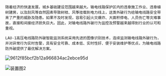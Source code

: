     随着经济的快速发展，城乡基础建设范围越来越大。输电线路保护区内的违章施工作业、违章植树建房，以及刮风等自然因素导致树枝、风筝挂载到电力线上，这类外破行为给输电线路安全带来了严重的威胁及隐患。如果不及时发现，容易引起火灾爆炸、大面积停电、人员伤亡等灾难事故，直接和间接经济损失巨大。因此，对输电线路外破行为监控及预警越来越得到行业的认可和重视。

    LAU-1高压电线路防外破智能监测系统采用先进的图像识别技术，连续监测输电线路外破行为，并对异常行为实时告警，具有安全可靠、成本低、实时性好、便于安装维护等优点，为输电线路防外破提供了最优解决方案。

![9612f85bcf2b12a966834ac2ebce95d](https://user-images.githubusercontent.com/56581736/202075014-2fd6bf63-afb8-4594-8120-a308519831a2.jpg)

![装置图2](https://user-images.githubusercontent.com/56581736/202075366-1b99786f-4a88-430f-a9f5-d49dfac874b3.jpg)

